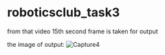# roboticsclub_task3


from that video 15th second frame is taken for output




the image of output:
![Capture4](https://user-images.githubusercontent.com/85434970/131398838-8b297669-5352-4255-b1c4-e3edd9e5ba54.PNG)
